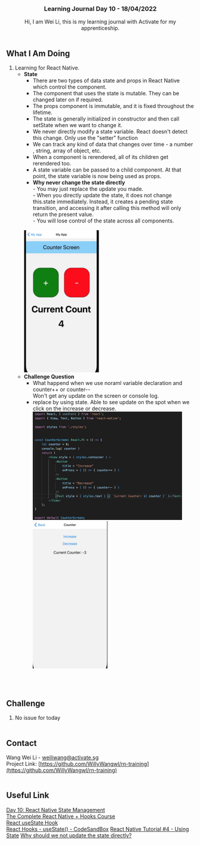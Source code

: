 <br />
<div align="center">

  <h3 align="center">Learning Journal Day 10 - 18/04/2022</h3>

  <p align="center">
    Hi, I am Wei Li, this is my learning journal with Activate for my apprenticeship. 
    <br /><br />
  </p>
</div>

<!-- What I Am Doing -->

## What I Am Doing

<oL>
  <li>    
    Learning for React Native.
    <ul>
        <li>
            <b>State</b> <br />
            <ul>
                <li>There are two types of data state and props in React Native which control the component.</li> 
                <li>The component that uses the state is mutable. They can be changed later on if required.</li>
                <li>The props component is immutable, and it is fixed throughout the lifetime.</li>
                <li>The state is generally initialized in constructor and then call setState when we want to change it.</li>
                <li>We never directly modify a state variable. React doesn't detect this change. Only use the "setter" function </li>
                <li>We can track any kind of data that changes over time - a number , string, array of object, etc.</li>
                <li>When a component is rerendered, all of its children get rerendered too.</li>
                <li>A state variable can be passed to a child component. At that point, the state variable is now being used as props.</li>
                <li><b>Why never change the state directly</b><br />
                    - You may just replace the update you made.<br />
                    - When you directly update the state, it does not change this.state immediately. Instead, it creates a pending state transition, and accessing it after calling this method will only return the present value. <br />
                    - You will lose control of the state across all components.<br />
                </li>
            </ul><br />
            <img src="./img/counter.jpg" width="200"/><br />
        </li>
        <li>
            <b>Challenge Question</b> <br />
            <ul>
                <li>What happend when we use noraml variable declaration and counter++ or counter--<br />  
                  Won't get any update on the screen or console log.  </li>
                <li>replace by using state. Able to see update on the spot when we click on the increase or decrease.</li>
                <img src="./img/18AprChallenge2.jpg" width="400"/><br />
                <img src="./img/18AprChallenge.jpg" width="200"/><br />
            </ul>
        </li>
    </ul>
    </li>
</ol>
<br /><br />

<!-- Challenge -->

## Challenge

1. No issue for today
   <br />
   <br />

<!-- CONTACT -->

## Contact

Wang Wei Li - weiliwang@activate.sg<br />
Project Link: [https://github.com/WillyWangwl/rn-training](https://github.com/WillyWangwl/rn-training)
<br /><br />

<!-- Useful Link -->

## Useful Link

[Day 10: React Native State Management](https://docs.google.com/document/d/1qo1kA0VyDVUT-HQd4CsTLzU00hcaKdTnuog4xts1gz4/edit#heading=h.sjc7nb6il2di)<br />
[The Complete React Native + Hooks Course](https://www.udemy.com/course/the-complete-react-native-and-redux-course/learn/lecture/15706372#overview)<br />
[React useState Hook](https://www.w3schools.com/react/react_usestate.asp)<br />
[React Hooks - useState() - CodeSandBox](https://codesandbox.io/s/mpnoljl19?file=/src/index.js:149-157)
[React Native Tutorial #4 - Using State](https://www.youtube.com/watch?v=1FiIYaRr148)
[Why should we not update the state directly?](https://www.bestinterviewquestion.com/question/why-should-we-not-update-the-state-directly-in-react-qxzqu5592op)
